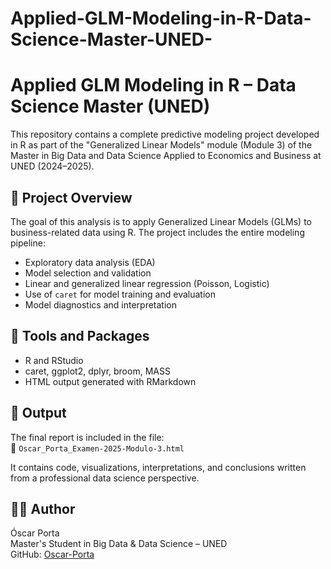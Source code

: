 # Applied-GLM-Modeling-in-R-Data-Science-Master-UNED-


# Applied GLM Modeling in R – Data Science Master (UNED)

This repository contains a complete predictive modeling project developed in R as part of the "Generalized Linear Models" module (Module 3) of the Master in Big Data and Data Science Applied to Economics and Business at UNED (2024–2025).

## 📌 Project Overview

The goal of this analysis is to apply Generalized Linear Models (GLMs) to business-related data using R. The project includes the entire modeling pipeline:

- Exploratory data analysis (EDA)
- Model selection and validation
- Linear and generalized linear regression (Poisson, Logistic)
- Use of `caret` for model training and evaluation
- Model diagnostics and interpretation

## 🔧 Tools and Packages

- R and RStudio  
- caret, ggplot2, dplyr, broom, MASS  
- HTML output generated with RMarkdown  

## 📄 Output

The final report is included in the file:  
📎 `Oscar_Porta_Examen-2025-Modulo-3.html`

It contains code, visualizations, interpretations, and conclusions written from a professional data science perspective.

## 👨‍💻 Author

Óscar Porta  
Master's Student in Big Data & Data Science – UNED  
GitHub: [Oscar-Porta](https://github.com/Oscar-Porta)
